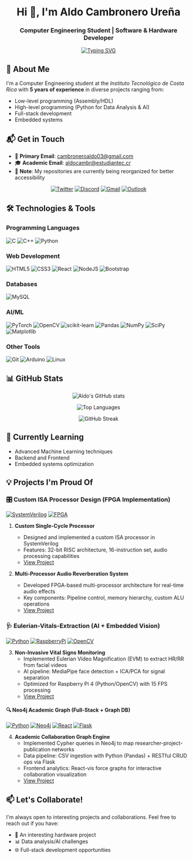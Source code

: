 <h1 align="center">Hi 👋, I'm Aldo Cambronero Ureña</h1>
<h3 align="center">Computer Engineering Student | Software & Hardware Developer</h3>

<p align="center">
  <a href="https://git.io/typing-svg"><img src="https://readme-typing-svg.demolab.com?font=Fira+Code&pause=1000&color=22C3F7&center=true&vCenter=true&width=435&lines=Low-level+programming+enthusiast;AI+and+Data+Science+learner;Full-stack+developer" alt="Typing SVG" /></a>
</p>

## 🚀 About Me

I'm a Computer Engineering student at the *Instituto Tecnológico de Costa Rica* with **5 years of experience** in diverse projects ranging from:
- Low-level programming (Assembly/HDL)
- High-level programming (Python for Data Analysis & AI)
- Full-stack development
- Embedded systems

## 📬 Get in Touch

- 📧 **Primary Email**: [cambroneroaldo03@gmail.com](mailto:cambroneroaldo03@gmail.com)
- 🎓 **Academic Email**: [aldocambr@estudiantec.cr](mailto:aldocambr@estudiantec.cr)
- 📄 **Note**: My repositories are currently being reorganized for better accessibility

<div align="center">

[![Twitter](https://img.shields.io/badge/Twitter-1DA1F2?style=for-the-badge&logo=twitter&logoColor=white)](https://twitter.com/cambroneroaldo)
[![Discord](https://img.shields.io/badge/Discord-5865F2?style=for-the-badge&logo=discord&logoColor=white)](https://discord.gg/daval03)
[![Gmail](https://img.shields.io/badge/Gmail-D14836?style=for-the-badge&logo=gmail&logoColor=white)](mailto:cambroneroaldo03@gmail.com)
[![Outlook](https://img.shields.io/badge/Microsoft_Outlook-0078D4?style=for-the-badge&logo=microsoft-outlook&logoColor=white)](mailto:aldocambr@estudiantec.cr)

</div>

## 🛠️ Technologies & Tools

### Programming Languages
![C](https://img.shields.io/badge/c-%2300599C.svg?style=for-the-badge&logo=c&logoColor=white)
![C++](https://img.shields.io/badge/c++-%2300599C.svg?style=for-the-badge&logo=c%2B%2B&logoColor=white)
![Python](https://img.shields.io/badge/python-3670A0?style=for-the-badge&logo=python&logoColor=ffdd54)

### Web Development
![HTML5](https://img.shields.io/badge/html5-%23E34F26.svg?style=for-the-badge&logo=html5&logoColor=white)
![CSS3](https://img.shields.io/badge/css3-%231572B6.svg?style=for-the-badge&logo=css3&logoColor=white)
![React](https://img.shields.io/badge/react-%2320232a.svg?style=for-the-badge&logo=react&logoColor=%2361DAFB)
![NodeJS](https://img.shields.io/badge/node.js-6DA55F?style=for-the-badge&logo=node.js&logoColor=white)
![Bootstrap](https://img.shields.io/badge/bootstrap-%238511FA.svg?style=for-the-badge&logo=bootstrap&logoColor=white)

### Databases
![MySQL](https://img.shields.io/badge/mysql-%2300f.svg?style=for-the-badge&logo=mysql&logoColor=white)

### AI/ML
![PyTorch](https://img.shields.io/badge/PyTorch-%23EE4C2C.svg?style=for-the-badge&logo=PyTorch&logoColor=white)
![OpenCV](https://img.shields.io/badge/OpenCV-%23white.svg?style=for-the-badge&logo=OpenCV&logoColor=white)
![scikit-learn](https://img.shields.io/badge/scikit--learn-%23F7931E.svg?style=for-the-badge&logo=scikit-learn&logoColor=white)
![Pandas](https://img.shields.io/badge/pandas-%23150458.svg?style=for-the-badge&logo=pandas&logoColor=white)
![NumPy](https://img.shields.io/badge/numpy-%23013243.svg?style=for-the-badge&logo=numpy&logoColor=white)
![SciPy](https://img.shields.io/badge/SciPy-%230C55A5.svg?style=for-the-badge&logo=scipy&logoColor=%white)
![Matplotlib](https://img.shields.io/badge/Matplotlib-%23ffffff.svg?style=for-the-badge&logo=Matplotlib&logoColor=black)

### Other Tools
![Git](https://img.shields.io/badge/git-%23F05033.svg?style=for-the-badge&logo=git&logoColor=white)
![Arduino](https://img.shields.io/badge/-Arduino-00979D?style=for-the-badge&logo=Arduino&logoColor=white)
![Linux](https://img.shields.io/badge/Linux-FCC624?style=for-the-badge&logo=linux&logoColor=black)

## 📊 GitHub Stats

<div align="center">
  
![Aldo's GitHub stats](https://github-readme-stats.vercel.app/api?username=daval03&show_icons=true&theme=radical)
  
![Top Languages](https://github-readme-stats.vercel.app/api/top-langs/?username=daval03&layout=compact&theme=radical)
  
![GitHub Streak](https://github-readme-streak-stats.herokuapp.com/?user=daval03&theme=radical)

</div>

## 🌱 Currently Learning
- Advanced Machine Learning techniques
- Backend and Frontend 
- Embedded systems optimization

## 💡 Projects I'm Proud Of
### 🎛️ Custom ISA Processor Design (FPGA Implementation)
[![SystemVerilog](https://img.shields.io/badge/SystemVerilog-0181FF?style=flat&logo=verilog&logoColor=white)](https://github.com/Daval03/rey1027_computer_architecture_1_2023)
[![FPGA](https://img.shields.io/badge/FPGA-%23DD0031.svg?style=flat&logo=xilinx&logoColor=white)](https://github.com/Daval03/Arquitectura-de-computadores-II)

1. **Custom Single-Cycle Processor**  
   - Designed and implemented a custom ISA processor in SystemVerilog
   - Features: 32-bit RISC architecture, 16-instruction set, audio processing capabilities
   - [View Project](https://github.com/Daval03/rey1027_computer_architecture_1_2023)

2. **Multi-Processor Audio Reverberation System**  
   - Developed FPGA-based multi-processor architecture for real-time audio effects
   - Key components: Pipeline control, memory hierarchy, custom ALU operations
   - [View Project]([https://github.com/Daval03/Arquitectura-de-computadores-II](https://github.com/sebas0163/Arquitectura-de-computadores-II/tree/dev_procesador))

### 🩺 Eulerian-Vitals-Extraction (AI + Embedded Vision)
[![Python](https://img.shields.io/badge/Python-3776AB?style=flat&logo=python&logoColor=white)](https://github.com/Daval03/Eulerian-Vitals-Extraction)
[![RaspberryPi](https://img.shields.io/badge/Raspberry%20Pi-A22846?style=flat&logo=raspberrypi&logoColor=white)](https://github.com/Daval03/Eulerian-Vitals-Extraction)
[![OpenCV](https://img.shields.io/badge/OpenCV-5C3EE8?style=flat&logo=opencv&logoColor=white)](https://github.com/Daval03/Eulerian-Vitals-Extraction)

3. **Non-Invasive Vital Signs Monitoring**  
   - Implemented Eulerian Video Magnification (EVM) to extract HR/RR from facial videos
   - AI pipeline: MediaPipe face detection + ICA/PCA for signal separation
   - Optimized for Raspberry Pi 4 (Python/OpenCV) with 15 FPS processing
   - [View Project](https://github.com/Daval03/Eulerian-Vitals-Extraction)

#### 🔍 Neo4j Academic Graph (Full-Stack + Graph DB)

[![Python](https://img.shields.io/badge/Python-3776AB?style=flat&logo=python&logoColor=white)](https://github.com/Daval03/BasesDeDatosAvanzados.Proyecto1)
[![Neo4j](https://img.shields.io/badge/Neo4j-008CC1?style=flat&logo=neo4j&logoColor=white)](https://github.com/Daval03/BasesDeDatosAvanzados.Proyecto1)
[![React](https://img.shields.io/badge/React-61DAFB?style=flat&logo=react&logoColor=black)](https://github.com/Daval03/BasesDeDatosAvanzados.Proyecto1)
[![Flask](https://img.shields.io/badge/Flask-000000?style=flat&logo=flask&logoColor=white)](https://github.com/Daval03/BasesDeDatosAvanzados.Proyecto1)

4. **Academic Collaboration Graph Engine**  
   - Implemented Cypher queries in Neo4j to map researcher-project-publication networks
   - Data pipeline: CSV ingestion with Python (Pandas) + RESTful CRUD ops via Flask
   - Frontend analytics: React-vis force graphs for interactive collaboration visualization
   - [View Project](https://github.com/Daval03/BasesDeDatosAvanzados.Proyecto1/tree/main)



## 📫 Let's Collaborate!
I'm always open to interesting projects and collaborations. Feel free to reach out if you have:
- 🤖 An interesting hardware project
- 📊 Data analysis/AI challenges
- 🌐 Full-stack development opportunities
